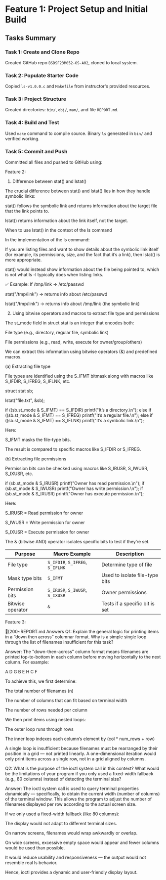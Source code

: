 # Feature 1: Project Setup and Initial Build

## Tasks Summary

### Task 1: Create and Clone Repo
Created GitHub repo `BSDSF23M052-OS-A02`, cloned to local system.

### Task 2: Populate Starter Code
Copied `ls-v1.0.0.c` and `Makefile` from instructor's provided resources.

### Task 3: Project Structure
Created directories: `bin/`, `obj/`, `man/`, and file `REPORT.md`.

### Task 4: Build and Test
Used `make` command to compile source. Binary `ls` generated in `bin/` and verified working.

### Task 5: Commit and Push
Committed all files and pushed to GitHub using:

Feature 2:

1. Difference between stat() and lstat()

The crucial difference between stat() and lstat() lies in how they handle symbolic links:

stat() follows the symbolic link and returns information about the target file that the link points to.

lstat() returns information about the link itself, not the target.

When to use lstat() in the context of the ls command

In the implementation of the ls command:

If you are listing files and want to show details about the symbolic link itself (for example, its permissions, size, and the fact that it’s a link), then lstat() is more appropriate.

stat() would instead show information about the file being pointed to, which is not what ls -l typically does when listing links.

✅ Example:
If /tmp/link -> /etc/passwd

stat("/tmp/link") → returns info about /etc/passwd

lstat("/tmp/link") → returns info about /tmp/link (the symbolic link)

2. Using bitwise operators and macros to extract file type and permissions

The st_mode field in struct stat is an integer that encodes both:

File type (e.g., directory, regular file, symbolic link)

File permissions (e.g., read, write, execute for owner/group/others)

We can extract this information using bitwise operators (&) and predefined macros.

(a) Extracting file type

File types are identified using the S_IFMT bitmask along with macros like S_IFDIR, S_IFREG, S_IFLNK, etc.

struct stat sb;

lstat("file.txt", &sb);

if ((sb.st_mode & S_IFMT) == S_IFDIR)
    printf("It’s a directory.\n");
else if ((sb.st_mode & S_IFMT) == S_IFREG)
    printf("It’s a regular file.\n");
else if ((sb.st_mode & S_IFMT) == S_IFLNK)
    printf("It’s a symbolic link.\n");


Here:

S_IFMT masks the file-type bits.

The result is compared to specific macros like S_IFDIR or S_IFREG.

(b) Extracting file permissions

Permission bits can be checked using macros like S_IRUSR, S_IWUSR, S_IXUSR, etc.

if (sb.st_mode & S_IRUSR)
    printf("Owner has read permission.\n");
if (sb.st_mode & S_IWUSR)
    printf("Owner has write permission.\n");
if (sb.st_mode & S_IXUSR)
    printf("Owner has execute permission.\n");


Here:

S_IRUSR = Read permission for owner

S_IWUSR = Write permission for owner

S_IXUSR = Execute permission for owner

The & (bitwise AND) operator isolates specific bits to test if they’re set.


| Purpose          | Macro Example                   | Description                    |
| ---------------- | ------------------------------- | ------------------------------ |
| File type        | `S_IFDIR`, `S_IFREG`, `S_IFLNK` | Determine type of file         |
| Mask type bits   | `S_IFMT`                        | Used to isolate file-type bits |
| Permission bits  | `S_IRUSR`, `S_IWUSR`, `S_IXUSR` | Owner permissions              |
| Bitwise operator | `&`                             | Tests if a specific bit is set |




Feature 3:

[200~REPORT.md Answers
Q1: Explain the general logic for printing items in a “down then across” columnar format. Why is a simple single loop through the list of filenames insufficient for this task?

Answer:
The "down-then-across" column format means filenames are printed top-to-bottom in each column before moving horizontally to the next column.
For example:

A   D   G
B   E   H
C   F


To achieve this, we first determine:

The total number of filenames (n)

The number of columns that can fit based on terminal width

The number of rows needed per column

We then print items using nested loops:

The outer loop runs through rows

The inner loop indexes each column’s element by (col * num_rows + row)

A single loop is insufficient because filenames must be rearranged by their position in a grid — not printed linearly. A one-dimensional iteration would only print items across a single row, not in a grid aligned by columns.

Q2: What is the purpose of the ioctl system call in this context? What would be the limitations of your program if you only used a fixed-width fallback (e.g., 80 columns) instead of detecting the terminal size?

Answer:
The ioctl system call is used to query terminal properties dynamically — specifically, to obtain the current width (number of columns) of the terminal window.
This allows the program to adjust the number of filenames displayed per row according to the actual screen size.

If we only used a fixed-width fallback (like 80 columns):

The display would not adapt to different terminal sizes.

On narrow screens, filenames would wrap awkwardly or overlap.

On wide screens, excessive empty space would appear and fewer columns would be used than possible.

It would reduce usability and responsiveness — the output would not resemble real ls behavior.

Hence, ioctl provides a dynamic and user-friendly display layout.
